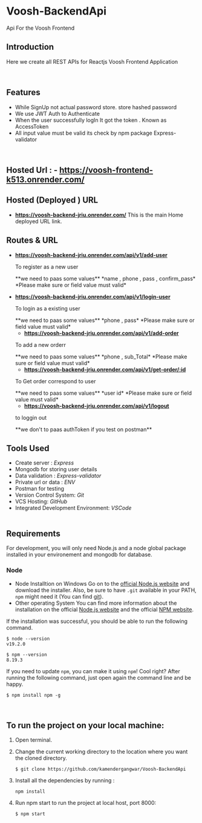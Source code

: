 # Voosh-BackendApi
Api For the Voosh Frontend 

## Introduction

Here we create all REST APIs for Reactjs Voosh Frontend Application

<br/>

## Features
- While SignUp not actual password store. store hashed password
- We use JWT Auth to Authenticate
- When the user successfully logIn It got the token . Known as AccessToken
- All input value must be valid its check by npm package Express-validator
 

<br/>

##  Hosted Url : - **https://voosh-frontend-k513.onrender.com/**

## Hosted (Deployed ) URL
 - **https://voosh-backend-jriu.onrender.com/**
 This is the main Home deployed URL link.

## Routes & URL

- **https://voosh-backend-jriu.onrender.com/api/v1/add-user**
  <p>To register as a new user</p>
  **we need to paas some values**
  *name , phone , pass , confirm_pass*
  *Please make sure or field value must valid*


- **https://voosh-backend-jriu.onrender.com/api/v1/login-user**
  <p>To login as a existing user</p>
  **we need to paas some values**
  *phone , pass*
  *Please make sure or field value must valid*
  <br/>
  
  - **https://voosh-backend-jriu.onrender.com/api/v1/add-order**
  <p>To add a new orderr</p>
  **we need to paas some values**
  *phone , sub_Total*
  *Please make sure or field value must valid*
  <br/>
  
  - **https://voosh-backend-jriu.onrender.com/api/v1/get-order/:id**
  <p>To Get order correspond to user</p>
  **we need to paas some values**
  *user id*
  *Please make sure or field value must valid*
  <br/>
  
  - **https://voosh-backend-jriu.onrender.com/api/v1/logout**
  <p>to loggin out</p>
  **we don't to paas authToken if you test on postman**
  <br/>

## Tools Used
- Create server : *Express*
- Mongodb for storing user details
- Data validation : *Express-validator*
- Private url or data : *ENV*
- Postman for testing
- Version Control System: *Git*
- VCS Hosting: *GitHub*
- Integrated Development Environment: *VSCode*
  <br/>
  <br/>

## Requirements

For development, you will only need Node.js and a node global package installed in your environement and mongodb for database.

### Node

- Node Installtion on Windows
  Go on to the [official Node.js website](https://nodejs.org/en/) and download the installer. Also, be sure to have `.git` available in your PATH,
  `npm` might need it (You can find [git](https://git-scm.com/)).
- Other operating System
  You can find more information about the installation on the official [Node.js website](https://nodejs.org/en/) and the official [NPM website](https://www.npmjs.com/).

If the installation was successful, you should be able to run the following command.

```
$ node --version
v19.2.0

$ npm --version
8.19.3
```

If you need to update `npm`, you can make it using `npm`! Cool right? After running the following command, just open again the command line and be happy.

```
$ npm install npm -g

```

<br/>

## To run the project on your local machine:

1. Open terminal.

2. Change the current working directory to the location where you want the cloned directory.

   ```
   $ git clone https://github.com/kamendergangwar/Voosh-BackendApi

   ```

3. Install all the dependencies by running :

   ```
   npm install

   ```

4. Run npm start to run the project at local host, port 8000:

   ```
   $ npm start

   ```

<br/>
